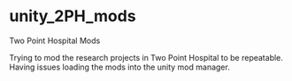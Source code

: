 # unity_2PH_mods
Two Point Hospital Mods

Trying to mod the research projects in Two Point Hospital to be repeatable. Having issues loading the mods into the unity mod manager.
